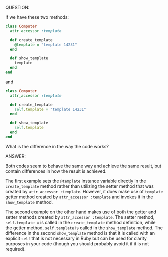 QUESTION:

If we have these two methods:
```ruby
class Computer
  attr_accessor :template

  def create_template
    @template = "template 14231"
  end

  def show_template
    template
  end
end
```
and
```ruby
class Computer
  attr_accessor :template

  def create_template
    self.template = "template 14231"
  end

  def show_template
    self.template
  end
end
```
What is the difference in the way the code works?

ANSWER:

Both codes seem to behave the same way and achieve the same result,
but contain differences in how the result is achieved.

The first example sets the `@template` instance variable directly in
the `create_template` method rather than utilizing the setter method that
was created by `attr_accessor :template`. However, it does make use of
`template` getter method created by `attr_accessor :template` and invokes
it in the `show_template` method.

The second example on the other hand makes use of both the getter and setter
methods created by `attr_accessor :template`. The setter method, `self.template =`
is called in the `create_template` method definition, while the getter method,
`self.template` is called in the `show_template` method. The difference in the
second `show_template` method is that it is called with an explicit `self` that
is not necessary in Ruby but can be used for clarity purposes in your code (though
you should probably avoid it if it is not required).
